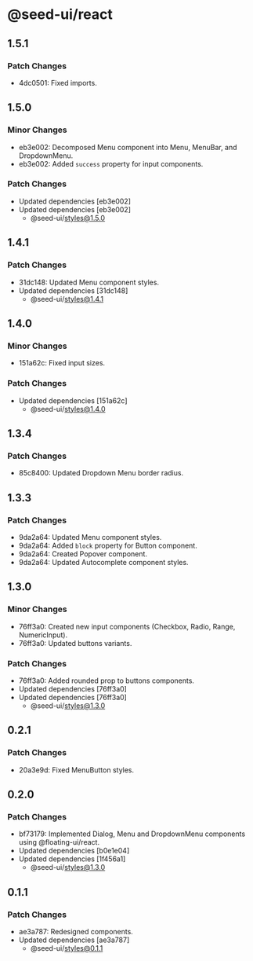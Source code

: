 # @seed-ui/react

## 1.5.1

### Patch Changes

- 4dc0501: Fixed imports.

## 1.5.0

### Minor Changes

- eb3e002: Decomposed Menu component into Menu, MenuBar, and DropdownMenu.
- eb3e002: Added `success` property for input components.

### Patch Changes

- Updated dependencies [eb3e002]
- Updated dependencies [eb3e002]
  - @seed-ui/styles@1.5.0

## 1.4.1

### Patch Changes

- 31dc148: Updated Menu component styles.
- Updated dependencies [31dc148]
  - @seed-ui/styles@1.4.1

## 1.4.0

### Minor Changes

- 151a62c: Fixed input sizes.

### Patch Changes

- Updated dependencies [151a62c]
  - @seed-ui/styles@1.4.0

## 1.3.4

### Patch Changes

- 85c8400: Updated Dropdown Menu border radius.

## 1.3.3

### Patch Changes

- 9da2a64: Updated Menu component styles.
- 9da2a64: Added `block` property for Button component.
- 9da2a64: Created Popover component.
- 9da2a64: Updated Autocomplete component styles.

## 1.3.0

### Minor Changes

- 76ff3a0: Created new input components (Checkbox, Radio, Range, NumericInput).
- 76ff3a0: Updated buttons variants.

### Patch Changes

- 76ff3a0: Added rounded prop to buttons components.
- Updated dependencies [76ff3a0]
- Updated dependencies [76ff3a0]
  - @seed-ui/styles@1.3.0

## 0.2.1

### Patch Changes

- 20a3e9d: Fixed MenuButton styles.

## 0.2.0

### Patch Changes

- bf73179: Implemented Dialog, Menu and DropdownMenu components using @floating-ui/react.
- Updated dependencies [b0e1e04]
- Updated dependencies [1f456a1]
  - @seed-ui/styles@1.3.0

## 0.1.1

### Patch Changes

- ae3a787: Redesigned components.
- Updated dependencies [ae3a787]
  - @seed-ui/styles@0.1.1
